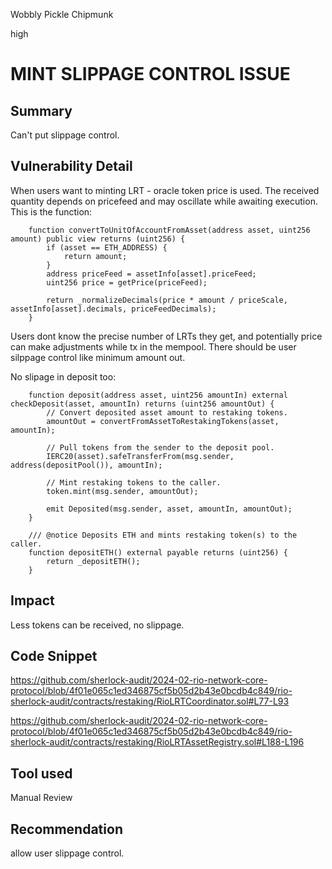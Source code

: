 Wobbly Pickle Chipmunk

high

# MINT SLIPPAGE CONTROL ISSUE

## Summary
Can't put slippage control.
## Vulnerability Detail
When users want to minting LRT - oracle token price is used. The received quantity depends on pricefeed and may oscillate while awaiting execution. This is the function:

```solidity
    function convertToUnitOfAccountFromAsset(address asset, uint256 amount) public view returns (uint256) {
        if (asset == ETH_ADDRESS) {
            return amount;
        }
        address priceFeed = assetInfo[asset].priceFeed;
        uint256 price = getPrice(priceFeed);

        return _normalizeDecimals(price * amount / priceScale, assetInfo[asset].decimals, priceFeedDecimals);
    }
```

Users dont know the precise number of LRTs they get, and potentially price can make adjustments while tx in the mempool. There should be user silppage control like minimum amount out.

No slipage in deposit too:

```solidity
    function deposit(address asset, uint256 amountIn) external checkDeposit(asset, amountIn) returns (uint256 amountOut) {
        // Convert deposited asset amount to restaking tokens.
        amountOut = convertFromAssetToRestakingTokens(asset, amountIn);

        // Pull tokens from the sender to the deposit pool.
        IERC20(asset).safeTransferFrom(msg.sender, address(depositPool()), amountIn);

        // Mint restaking tokens to the caller.
        token.mint(msg.sender, amountOut);

        emit Deposited(msg.sender, asset, amountIn, amountOut);
    }

    /// @notice Deposits ETH and mints restaking token(s) to the caller.
    function depositETH() external payable returns (uint256) {
        return _depositETH();
    }
```
## Impact
Less tokens can be received, no slippage.
## Code Snippet
https://github.com/sherlock-audit/2024-02-rio-network-core-protocol/blob/4f01e065c1ed346875cf5b05d2b43e0bcdb4c849/rio-sherlock-audit/contracts/restaking/RioLRTCoordinator.sol#L77-L93

https://github.com/sherlock-audit/2024-02-rio-network-core-protocol/blob/4f01e065c1ed346875cf5b05d2b43e0bcdb4c849/rio-sherlock-audit/contracts/restaking/RioLRTAssetRegistry.sol#L188-L196
## Tool used
Manual Review
## Recommendation
allow user slippage control.